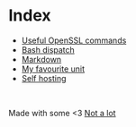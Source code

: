 # Index

- [Useful OpenSSL commands](openssl.md)
- [Bash dispatch](dispatch.md)
- [Markdown](markdown.md)
- [My favourite unit](unit.md)
- [Self hosting](hosting.md)


 &nbsp;

Made with some <3 [Not a lot](https://github.com/jpedro/jpedro.github.io)